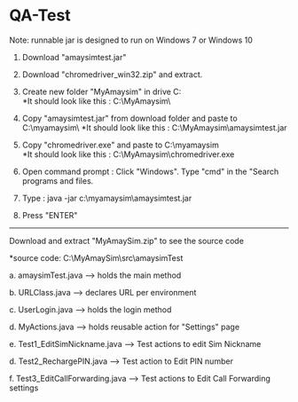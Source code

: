 # QA-Test

Note: runnable jar is designed to run on Windows 7 or Windows 10

1. Download "amaysimtest.jar"

2. Download "chromedriver_win32.zip" and extract.

3. Create new folder "MyAmaysim" in drive C:\
   *It should look like this :  C:\MyAmaysim\
  
3. Copy "amaysimtest.jar" from download folder and paste to C:\myamaysim\ 
   *It should look like this :  C:\MyAmaysim\amaysimtest.jar

4. Copy "chromedriver.exe" and paste to C:\myamaysim\
   *It should look like this :  C:\MyAmaysim\chromedriver.exe

5. Open command prompt : 
   Click "Windows". Type "cmd" in the "Search programs and files. 

6. Type : java -jar c:\myamaysim\amaysimtest.jar

7. Press "ENTER" 



**********************************************************************************************
Download and extract "MyAmaySim.zip" to see the source code

*source code: C:\MyAmaySim\src\amaysimTest

a. amaysimTest.java --> holds the main method

b. URLClass.java --> declares URL per environment

c. UserLogin.java --> holds the login method

d. MyActions.java --> holds reusable action for "Settings" page

e. Test1_EditSimNickname.java --> Test actions to edit Sim Nickname

d. Test2_RechargePIN.java --> Test action to Edit PIN number

f. Test3_EditCallForwarding.java --> Test actions to Edit Call Forwarding settings
